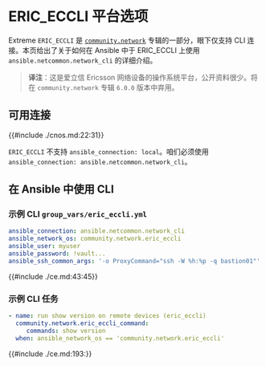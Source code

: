 # ERIC_ECCLI 平台选项


Extreme `ERIC_ECCLI` 是 [`community.network`](https://galaxy.ansible.com/ui/repo/published/community/network) 专辑的一部分，眼下仅支持 CLI 连接。本页给出了关于如何在 Ansible 中于 ERIC_ECCLI 上使用 `ansible.netcommon.network_cli` 的详细介绍。


> **译注**：这是爱立信 Ericsson 网络设备的操作系统平台，公开资料很少。将在 `community.network` 专辑 `6.0.0` 版本中弃用。


## 可用连接


{{#include ./cnos.md:22:31}}


`ERIC_ECCLI` 不支持 `ansible_connection: local`。咱们必须使用 `ansible_connection: ansible.netcommon.network_cli`。


## 在 Ansible 中使用 CLI


### 示例 CLI `group_vars/eric_eccli.yml`


```yaml
ansible_connection: ansible.netcommon.network_cli
ansible_network_os: community.network.eric_eccli
ansible_user: myuser
ansible_password: !vault...
ansible_ssh_common_args: '-o ProxyCommand="ssh -W %h:%p -q bastion01"'
```


{{#include ./ce.md:43:45}}


### 示例 CLI 任务


```yaml
- name: run show version on remote devices (eric_eccli)
  community.network.eric_eccli_command:
     commands: show version
  when: ansible_network_os == 'community.network.eric_eccli'
```



{{#include ./ce.md:193:}}

